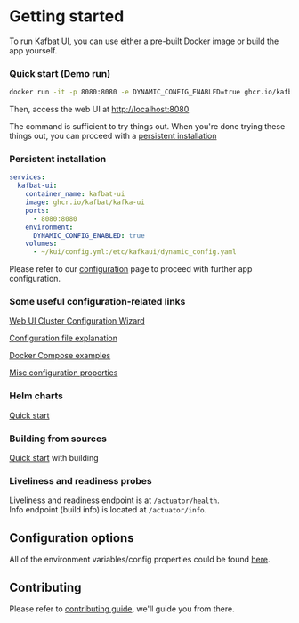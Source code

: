# Getting started

To run Kafbat UI, you can use either a pre-built Docker image or build the app yourself.

### Quick start (Demo run)

```bash
docker run -it -p 8080:8080 -e DYNAMIC_CONFIG_ENABLED=true ghcr.io/kafbat/kafka-ui
```

Then, access the web UI at [http://localhost:8080](http://localhost:8080)

The command is sufficient to try things out. When you're done trying these things out, you can proceed with a [persistent installation](getting-started.md#persistent-installation)

### Persistent installation

```yaml
services:
  kafbat-ui:
    container_name: kafbat-ui
    image: ghcr.io/kafbat/kafka-ui
    ports:
      - 8080:8080
    environment:
      DYNAMIC_CONFIG_ENABLED: true
    volumes:
      - ~/kui/config.yml:/etc/kafkaui/dynamic_config.yaml
```

Please refer to our [configuration](https://ui.docs.kafbat.io/configuration/configuration-file) page to proceed with further app configuration.

### Some useful configuration-related links

[Web UI Cluster Configuration Wizard](https://ui.docs.kafbat.io/configuration/configuration-wizard)

[Configuration file explanation](https://ui.docs.kafbat.io/configuration/configuration-file)

[Docker Compose examples](https://ui.docs.kafbat.io/configuration/compose-examples)

[Misc configuration properties](https://ui.docs.kafbat.io/configuration/misc-configuration-properties)

### Helm charts

[Quick start](https://ui.docs.kafbat.io/configuration/helm-charts/quick-start)

### Building from sources

[Quick start](https://ui.docs.kafbat.io/development/building/prerequisites) with building

### Liveliness and readiness probes

Liveliness and readiness endpoint is at `/actuator/health`.\
Info endpoint (build info) is located at `/actuator/info`.

## Configuration options

All of the environment variables/config properties could be found [here](https://ui.docs.kafbat.io/configuration/misc-configuration-properties).

## Contributing

Please refer to [contributing guide](https://ui.docs.kafbat.io/development/contributing), we'll guide you from there.
